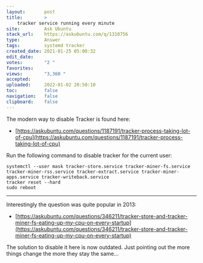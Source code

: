 ```yaml
---
layout:       post
title:        >
    tracker service running every minute
site:         Ask Ubuntu
stack_url:    https://askubuntu.com/q/1310756
type:         Answer
tags:         systemd tracker
created_date: 2021-01-25 05:00:32
edit_date:    
votes:        "2 "
favorites:    
views:        "3,360 "
accepted:     
uploaded:     2022-01-02 20:50:10
toc:          false
navigation:   false
clipboard:    false
---
```


The modern way to disable Tracker is found here:

- [https://askubuntu.com/questions/1187191/tracker-process-taking-lot-of-cpu](https://askubuntu.com/questions/1187191/tracker-process-taking-lot-of-cpu)

Run the following command to disable tracker for the current user:

``` 
systemctl --user mask tracker-store.service tracker-miner-fs.service tracker-miner-rss.service tracker-extract.service tracker-miner-apps.service tracker-writeback.service
tracker reset --hard
sudo reboot
```


----------


Interestingly the question was quite popular in 2013:

- [https://askubuntu.com/questions/346211/tracker-store-and-tracker-miner-fs-eating-up-my-cpu-on-every-startup](https://askubuntu.com/questions/346211/tracker-store-and-tracker-miner-fs-eating-up-my-cpu-on-every-startup)

The solution to disable it here is now outdated. Just pointing out the more things change the more they stay the same...

